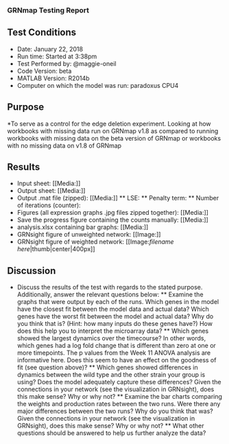 ### GRNmap Testing Report
## Test Conditions

* Date: January 22, 2018
* Run time: Started at 3:38pm
* Test Performed by: @maggie-oneil
* Code Version: beta
* MATLAB Version: R2014b
* Computer on which the model was run: paradoxus CPU4

## Purpose

*To serve as a control for the edge deletion experiment. Looking at how workbooks with missing data run on GRNmap v1.8 as compared to running workbooks with missing data on the beta version of GRNmap or workbooks with no missing data on v1.8 of GRNmap

## Results

* Input sheet: [[Media:]]
* Output sheet: [[Media:]]
* Output .mat file (zipped): [[Media:]]
** LSE:
** Penalty term:
** Number of iterations (counter):
* Figures (all expression graphs .jpg files zipped together): [[Media:]]
* Save the progress figure containing the counts manually: [[Media:]]
* analysis.xlsx containing bar graphs: [[Media:]]
* GRNsight figure of unweighted network: [[Image:]]
* GRNsight figure of weighted network: [[Image:*filename here*|thumb|center|400px]]

## Discussion

* Discuss the results of the test with regards to the stated purpose.  Additionally, answer the relevant questions below:
** Examine the graphs that were output by each of the runs. Which genes in the model have the closest fit between the model data and actual data? Which genes have the worst fit between the model and actual data? Why do you think that is? (Hint: how many inputs do these genes have?) How does this help you to interpret the microarray data?
** Which genes showed the largest dynamics over the timecourse? In other words, which genes had a log fold change that is different than zero at one or more timepoints. The p values from the Week 11 ANOVA analysis are informative here. Does this seem to have an effect on the goodness of fit (see question above)?
** Which genes showed differences in dynamics between the wild type and the other strain your group is using? Does the model adequately capture these differences? Given the connections in your network (see the visualization in GRNsight), does this make sense? Why or why not?
** Examine the bar charts comparing the weights and production rates between the two runs. Were there any major differences between the two runs? Why do you think that was? Given the connections in your network (see the visualization in GRNsight), does this make sense? Why or why not?
** What other questions should be answered to help us further analyze the data?
